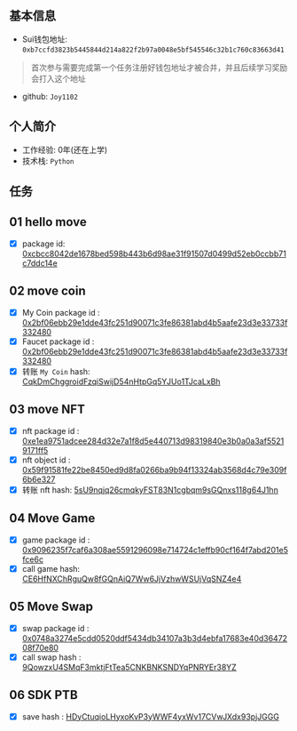 ## 基本信息
- Sui钱包地址: `0xb7ccfd3823b5445844d214a822f2b97a0048e5bf545546c32b1c760c83663d41`
> 首次参与需要完成第一个任务注册好钱包地址才被合并，并且后续学习奖励会打入这个地址
- github: `Joy1102`

## 个人简介
- 工作经验: 0年(还在上学)
- 技术栈: `Python`

## 任务

##   01 hello move  
- [x] package id: [0xcbcc8042de1678bed598b443b6d98ae31f91507d0499d52eb0ccbb71c7ddc14e](https://testnet.suivision.xyz/package/0xcbcc8042de1678bed598b443b6d98ae31f91507d0499d52eb0ccbb71c7ddc14e)

##   02 move coin
- [x] My Coin package id : [0x2bf06ebb29e1dde43fc251d90071c3fe86381abd4b5aafe23d3e33733f332480](https://suivision.xyz/package/0x2bf06ebb29e1dde43fc251d90071c3fe86381abd4b5aafe23d3e33733f332480)
- [x] Faucet package id : [0x2bf06ebb29e1dde43fc251d90071c3fe86381abd4b5aafe23d3e33733f332480](https://suivision.xyz/package/0x2bf06ebb29e1dde43fc251d90071c3fe86381abd4b5aafe23d3e33733f332480)
- [x] 转账 `My Coin` hash: [CqkDmChggroidFzqiSwijD54nHtpGq5YJUo1TJcaLxBh](https://suivision.xyz/txblock/CqkDmChggroidFzqiSwijD54nHtpGq5YJUo1TJcaLxBh)

##   03 move NFT
- [x] nft package id : [0xe1ea9751adcee284d32e7a1f8d5e440713d98319840e3b0a0a3af55219171ff5](https://suivision.xyz/package/0xe1ea9751adcee284d32e7a1f8d5e440713d98319840e3b0a0a3af55219171ff5)
- [x] nft object id : [0x59f91581fe22be8450ed9d8fa0266ba9b94f13324ab3568d4c79e309f6b6e327](https://suivision.xyz/object/0x59f91581fe22be8450ed9d8fa0266ba9b94f13324ab3568d4c79e309f6b6e327)
- [x] 转账 nft  hash: [5sU9nqjq26cmqkyFST83N1cgbqm9sGQnxs118g64J1hn](https://suivision.xyz/txblock/5sU9nqjq26cmqkyFST83N1cgbqm9sGQnxs118g64J1hn)

##   04 Move Game
- [x] game package id : [0x9096235f7caf6a308ae5591296098e714724c1effb90cf164f7abd201e5fce6c](https://suivision.xyz/package/0x9096235f7caf6a308ae5591296098e714724c1effb90cf164f7abd201e5fce6c)
- [x] call game hash: [CE6HfNXChRguQw8fGQnAiQ7Ww6JjVzhwWSUjVqSNZ4e4](https://suivision.xyz/txblock/CE6HfNXChRguQw8fGQnAiQ7Ww6JjVzhwWSUjVqSNZ4e4)

##   05 Move Swap
- [x] swap package id : [0x0748a3274e5cdd0520ddf5434db34107a3b3d4ebfa17683e40d3647208f70e80](https://suivision.xyz/package/0x0748a3274e5cdd0520ddf5434db34107a3b3d4ebfa17683e40d3647208f70e80)
- [x] call swap hash : [9QowzxU4SMqF3mktjFtTea5CNKBNKSNDYqPNRYEr38YZ](https://suivision.xyz/txblock/9QowzxU4SMqF3mktjFtTea5CNKBNKSNDYqPNRYEr38YZ)

##   06 SDK PTB
- [x] save hash : [HDyCtuqioLHyxoKvP3yWWF4yxWv17CVwJXdx93pjJGGG](https://suivision.xyz/txblock/HDyCtuqioLHyxoKvP3yWWF4yxWv17CVwJXdx93pjJGGG)
